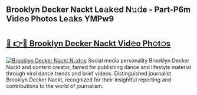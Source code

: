 ## Brooklyn Decker Nackt Le𝚊k𝚎d N𝚞𝚍e - Part-P6m Vid𝚎o Photos Le𝚊ks YMPw9

# <h2><a href="http://fb020l.evod.top/?m=Brooklyn+Decker+Nackt">🔗 👉🔴 Brooklyn Decker Nackt Vid𝚎o Ph𝚘t𝚘s</a></h2>

[![Brooklyn Decker Nackt N𝚞d𝚎s](https://i.imgur.com/8V9OHl7.gif)](http://fb020l.evod.top/?m=Brooklyn+Decker+Nackt)
Social media personality Brooklyn Decker Nackt and content creator, famed for publishing dance and lifestyle material through viral dance trends and brief videos. Distinguished journalist Brooklyn Decker Nackt, recognized for their insightful reporting and contributions to the world of journalism. 
